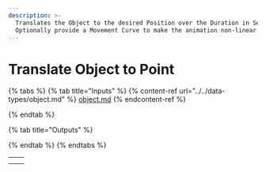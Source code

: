 ```yaml
---
description: >-
  Translates the Object to the desired Position over the Duration in Seconds.
  Optionally provide a Movement Curve to make the animation non-linear.
---
```


# Translate Object to Point



{% tabs %}
{% tab title="Inputs" %}
{% content-ref url="../../data-types/object.md" %}
[object.md](../../data-types/object.md)
{% endcontent-ref %}


{% endtab %}

{% tab title="Outputs" %}

{% endtab %}
{% endtabs %}

|   |   |
| - | - |
|   |   |
|   |   |
